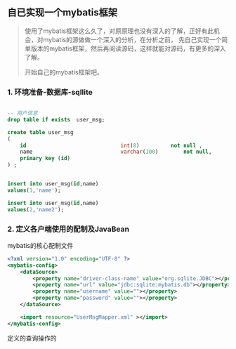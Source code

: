 ## 自已实现一个mybatis框架

>
>使用了mybatis框架这么久了，对原原理也没有深入的了解，正好有此机会，对mybatis的源做做一个深入的分析，在分析之前，
>先自己实现一个简单版本的mybatis框架，然后再阅读源码，这样就能对源码，有更多的深入了解。
>
>开始自己的mybatis框架吧。
>
>


### 1. 环境准备-数据库-sqllite

```sql

-- 用户信息
drop table if exists  user_msg;

create table user_msg
(
    id                            	int(8)          not null ,
	name                            varchar(100)        not null,
    primary key (id)
) ;


insert into user_msg(id,name)
values(1,'name');

insert into user_msg(id,name)
values(2,'name2');
```

### 2. 定义各户端使用的配制及JavaBean
mybatis的核心配制文件
```xml
<?xml version="1.0" encoding="UTF-8" ?>
<mybatis-config>
    <dataSource>
        <property name="driver-class-name" value="org.sqlite.JDBC"></property>
        <property name="url" value="jdbc:sqlite:mybatis.db"></property>
        <property name="username" value=""></property>
        <property name="password" value=""></property>
    </dataSource>

    <import resource="UserMsgMapper.xml" ></import>
</mybatis-config>
```

定义的查询操作的